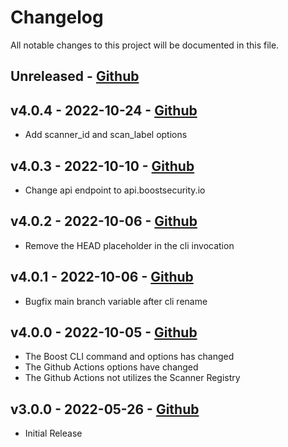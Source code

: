 # Changelog

All notable changes to this project will be documented in this file.

## Unreleased - [Github](https://github.com/boostsecurityio/boostsec-scanner-github/compare/v4.0.4..HEAD)

## v4.0.4 - 2022-10-24 - [Github](https://github.com/boostsecurityio/boostsec-scanner-github/compare/v4.0.3...v4.0.4)

- Add scanner\_id and scan\_label options

## v4.0.3 - 2022-10-10 - [Github](https://github.com/boostsecurityio/boostsec-scanner-github/compare/v4.0.2...v4.0.3)

- Change api endpoint to api.boostsecurity.io

## v4.0.2 - 2022-10-06 - [Github](https://github.com/boostsecurityio/boostsec-scanner-github/compare/v4.0.1...v4.0.2)

- Remove the HEAD placeholder in the cli invocation

## v4.0.1 - 2022-10-06 - [Github](https://github.com/boostsecurityio/boostsec-scanner-github/compare/v4.0.0...v4.0.1)

- Bugfix main branch variable after cli rename

## v4.0.0 - 2022-10-05 - [Github](https://github.com/boostsecurityio/boostsec-scanner-github/compare/v3.0.0...v4.0.0)

- The Boost CLI command and options has changed
- The Github Actions options have changed
- The Github Actions not utilizes the Scanner Registry

## v3.0.0 - 2022-05-26 - [Github](https://github.com/boostsecurityio/boostsec-scanner-github/releases/tag/v3.0.0)

- Initial Release
